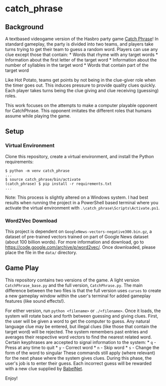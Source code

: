 # catch_phrase
## Background
A textbased videogame version of the Hasbro party game [Catch Phrase](https://en.wikipedia.org/wiki/Catch_Phrase_(game))!
In standard gameplay, the party is divided into two teams, and players take turns trying to get their team to guess a random word. Players can use any clue except those that contain:
    * Words that rhyme with any target words
    * Information about the first letter of the target word
    * Information about the number of syllables in the target word
    * Words that contain part of the target word
	
Like Hot Potato, teams get points by not being in the clue-giver role when the timer goes out. This induces pressure to provide quality clues quickly. Each player takes turns being the clue giving and clue receiving (guessing) roles. 

This work focuses on the attempts to make a computer playable opponent for CatchPhrase. This opponent imitates the different roles that humans assume while playing the game. 

## Setup
### Virtual Environment
Clone this repository, create a virtual environment, and install the Python requirements:
```
$ python -m venv catch_phrase
...
$ source catch_phrase/bin/activate
(catch_phrase) $ pip install -r requirements.txt
...
```
Note: This process is slightly altered on a Windows system. I had best results when running the project in a PowerShell based terminal where you activate the virtual environment with `.\catch_phrase\Scripts\Activate.ps1`.
### Word2Vec Download
This project is dependent on `GoogleNews-vectors-negative300.bin.gz`, a dataset of pre-trained vectors trained on part of Google News dataset (about 100 billion words). For more information and download, go to https://code.google.com/archive/p/word2vec/. Once downloaded, please place the file in the `data/` directory.

## Game Play
This repository contains two versions of the game. A light version `CatchPhrase_base.py` and the full version, `CatchPhrase.py`. The main difference between the two files is that the full version uses `curses` to create a new gameplay window within the user's terminal for added gameplay features (like sound effects!).

For either version, run `python <filename>` or `./<filename>`. Once it loads, the system will rotate back and forth between guessing and giving clues. First, the user will be given a word to get the computer to guess. Any natural language clue may be entered, but illegal clues (like those that contain the target word) will be rejected. The system remembers past entries and averages their respective word vectors to find the nearest related word. Certain keyphrases are accepted to signal information to the system:
	* `q` - Press at any time to quit
	* `y` - Correct word
	* `n` - Skip word
	* `s` - Change the form of the word to singular
These commands still apply (where relevant) for the next phase where the system gives clues. During this phase, the user's job is to enter their guess. Each incorrect guess will be rewarded with a new clue supplied by [BabelNet](https://babelnet.org/search).

Enjoy!
